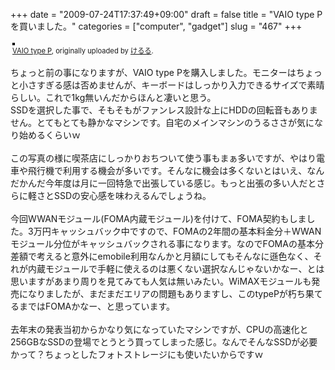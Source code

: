 +++
date = "2009-07-24T17:37:49+09:00"
draft = false
title = "VAIO type Pを買いました。"
categories = ["computer", "gadget"]
slug = "467"
+++

<div style="text-align: left; padding: 3px;">
<a href="https://www.flickr.com/photos/keruru/3751901852/" title="photo sharing"><img src="https://farm4.static.flickr.com/3517/3751901852_4b2e169a1b.jpg" style="border: solid 2px #000000;" alt="" /></a>
<br />
<span style="font-size: 0.8em; margin-top: 0px;"><a href="https://www.flickr.com/photos/keruru/3751901852/">VAIO type P</a>, originally uploaded by <a href="https://www.flickr.com/people/keruru/">けるる</a>.</span>
</div>
<p>
ちょっと前の事になりますが、VAIO type Pを購入しました。モニターはちょっと小さすぎる感は否めませんが、キーボードはしっかり入力できるサイズで素晴らしい。これで1kg無いんだからほんと凄いと思う。<br />
SSDを選択した事で、そもそもがファンレス設計な上にHDDの回転音もありません。とてもとても静かなマシンです。自宅のメインマシンのうるささが気になり始めるくらいｗ<br />
<br />
この写真の様に喫茶店にしっかりおちついて使う事もまぁ多いですが、やはり電車や飛行機で利用する機会が多いです。そんなに機会は多くないとはいえ、なんだかんだ今年度は月に一回特急で出張している感じ。もっと出張の多い人だとさらに軽さとSSDの安心感を味わえるんでしょうね。<br />
<br />
今回WWANモジュール(FOMA内蔵モジュール)を付けて、FOMA契約もしました。3万円キャッシュバック中ですので、FOMAの2年間の基本料金分＋WWANモジュール分位がキャッシュバックされる事になります。なのでFOMAの基本分差額で考えると意外にemobile利用なんかと月額にしてもそんなに遜色なく、それが内蔵モジュールで手軽に使えるのは悪くない選択なんじゃないかなー、とは思いますがあまり周りを見てみても人気は無いみたい。WiMAXモジュールも発売になりましたが、まだまだエリアの問題もありますし、このtypePが朽ち果てるまではFOMAかなー、と思っています。<br />
<br />
去年末の発表当初からかなり気になっていたマシンですが、CPUの高速化と256GBなSSDの登場でとうとう買ってしまった感じ。なんでそんなSSDが必要かって？ちょっとしたフォトストレージにも使いたいからですｗ
</p>
